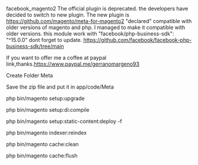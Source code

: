 facebook_magento2
The official plugin is deprecated. the developers have decided to switch to new plugin. The new plugin is https://github.com/magento/meta-for-magento2 "declared" compatible with older versions of magento and php. I managed to make it compatible with older versions.
this module work with "facebook/php-business-sdk": "^15.0.0" dont forget to update.
https://github.com/facebook/facebook-php-business-sdk/tree/main

If you want to offer me a coffee at paypal link,thanks.https://www.paypal.me/gerranomargeno93

Create Folder Meta

Save the zip file and put it in app/code/Meta

php bin/magento setup:upgrade

php bin/magento setup:di:compile

php bin/magento setup:static-content:deploy -f

php bin/magento indexer:reindex

php bin/magento cache:clean

php bin/magento cache:flush
